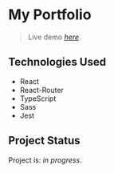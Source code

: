 # My Portfolio

> Live demo [_here_]([https://](https://sgilletgaras.netlify.app)).

<!-- ## General Information -->

## Technologies Used
- React
- React-Router
- TypeScript
- Sass
- Jest

<!-- ## Features
List the ready features here:
- Awesome feature 1
- Awesome feature 2
- Awesome feature 3 -->

## Project Status
Project is: _in progress_.

<!-- 
## Room for Improvement

To do:
- Tests with Jest
- JSdoc
- Moon look live -->

<!-- ## Contact
Created by [@flynerdpl](https://www.flynerd.pl/) - feel free to contact me! -->

<!-- ## License -->
<!-- This project is open source and available under the [... License](). -->
